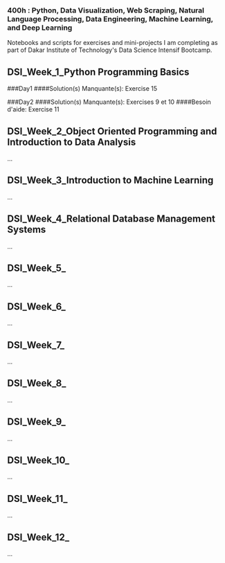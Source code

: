 ### 400h : Python, Data Visualization, Web Scraping, Natural Language Processing, Data Engineering, Machine Learning, and Deep Learning
Notebooks and scripts for exercises and mini-projects I am completing as part of Dakar Institute of Technology's Data Science Intensif Bootcamp.

## DSI_Week_1_Python Programming Basics
###Day1
####Solution(s) Manquante(s):
Exercise 15

###Day2
####Solution(s) Manquante(s):
Exercises 9 et 10
####Besoin d'aide:
Exercise 11

## DSI_Week_2_Object Oriented Programming and Introduction to Data Analysis
...

## DSI_Week_3_Introduction to Machine Learning
...

## DSI_Week_4_Relational Database Management Systems
...

## DSI_Week_5_
...

## DSI_Week_6_
...

## DSI_Week_7_
...

## DSI_Week_8_
...

## DSI_Week_9_
...

## DSI_Week_10_
...

## DSI_Week_11_
...

## DSI_Week_12_
...
